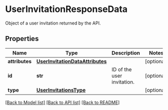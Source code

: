 # UserInvitationResponseData

Object of a user invitation returned by the API.

## Properties
Name | Type | Description | Notes
------------ | ------------- | ------------- | -------------
**attributes** | [**UserInvitationDataAttributes**](UserInvitationDataAttributes.md) |  | [optional] 
**id** | **str** | ID of the user invitation. | [optional] 
**type** | [**UserInvitationsType**](UserInvitationsType.md) |  | [optional] 

[[Back to Model list]](README.md#documentation-for-models) [[Back to API list]](README.md#documentation-for-api-endpoints) [[Back to README]](README.md)


